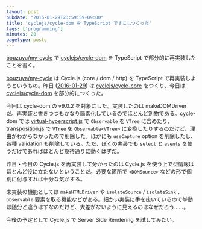```yaml
---
layout: post
pubdate: "2016-01-29T23:59:59+09:00"
title: 'cyclejs/cycle-dom を TypeScript ですこしつくった'
tags: ['programming']
minutes: 20
pagetype: posts
---
```

[bouzuya/my-cycle][] で [cyclejs/cycle-dom][] を TypeScript で部分的に再実装したことを書く。

[bouzuya/my-cycle][] は Cycle.js (core / dom / http) を TypeScript で再実装しようというもの。昨日 ([2016-01-29][]) は [cyclejs/cycle-core][] をつくり、今日は [cyclejs/cycle-dom][] を部分的につくった。

今回は cycle-dom の v9.0.2 を対象にした。実装したのは makeDOMDriver だ。再実装と書きつつもかなり簡素化しているのでほとんど別物である。cycle-dom では [virtual-hyperscript.js](https://github.com/cyclejs/cycle-dom/blob/v9.0.2/src/virtual-hyperscript.js) で `Observable` を `VTree` に含めたり、 [transposition.js](https://github.com/cyclejs/cycle-dom/blob/v9.0.2/src/transposition.js) で `VTree` を `Observable<VTree>` に変換したりするのだけど、理由がわからなかったので削除した。ほかにも `useCapture` option を削除したし、各種 validation も削除している。ただ、ぼくの実装でも `select` と `events` を使うだけであればほとんど期待通りに動くはずだ。

昨日・今日の Cycle.js を再実装して分かったのは Cycle.js を使う上で型情報はほとんど役に立たないということだ。必要な箇所で `<DOMSource>` などの形で個別に付与すれば十分な気がする。

未実装の機能としては `makeHTMLDriver` や `isolateSource` / `isolateSink` 、 `observable` 要素を取る機能などがある。細かい実装に手を抜いているので挙動は随分と違うはずなのだけど、大差がないように見えるのはなぜだろう……。

今後の予定として Cycle.js で Server Side Rendering を試してみたい。

[2016-01-29]: http://blog.bouzuya.net/2016/01/29/
[bouzuya/my-cycle]: https://github.com/bouzuya/my-cycle
[cyclejs/cycle-core]: https://github.com/cyclejs/cycle-core
[cyclejs/cycle-dom]: https://github.com/cyclejs/cycle-dom
